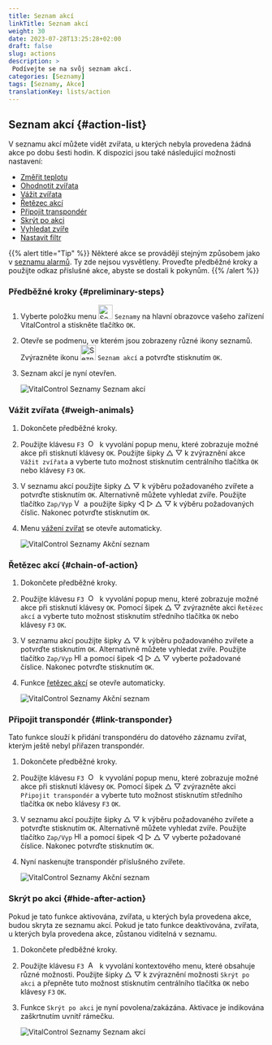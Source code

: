 ```yaml
---
title: Seznam akcí
linkTitle: Seznam akcí
weight: 30
date: 2023-07-28T13:25:28+02:00
draft: false
slug: actions
description: >
 Podívejte se na svůj seznam akcí.
categories: [Seznamy]
tags: [Seznamy, Akce]
translationKey: lists/action
---
```

## Seznam akcí {#action-list}

V seznamu akcí můžete vidět zvířata, u kterých nebyla provedena žádná akce po dobu šesti hodin. K dispozici jsou také následující možnosti nastavení:

- [Změřit teplotu](../alarm/#take-temperature)
- [Ohodnotit zvířata](../alarm/#rate-animal)
- [Vážit zvířata](#weigh-animals)
- [Řetězec akcí](#chain-of-action)
- [Připojit transpondér](#link-transponder)
- [Skrýt po akci](#hide-after-action)
- [Vyhledat zvíře](../alarm/#search-animal)
- [Nastavit filtr](../alarm/#set-filter)

{{% alert title="Tip" %}}
Některé akce se provádějí stejným způsobem jako v [seznamu alarmů](../alarm). Ty zde nejsou vysvětleny. Proveďte předběžné kroky a použijte odkaz příslušné akce, abyste se dostali k pokynům.
{{% /alert %}}

### Předběžné kroky {#preliminary-steps}

1. Vyberte položku menu <img src="/icons/main/lists.svg" width="28" align="bottom" alt="Seznamy" />  `Seznamy` na hlavní obrazovce vašeho zařízení VitalControl a stiskněte tlačítko `OK`.

2. Otevře se podmenu, ve kterém jsou zobrazeny různé ikony seznamů. Zvýrazněte ikonu <img src="/icons/lists/actionlist.svg" width="30" align="bottom" alt="Seznam akcí" /> `Seznam akcí` a potvrďte stisknutím `OK`.

3. Seznam akcí je nyní otevřen.

   ![VitalControl Seznamy Seznam akcí](../images/firststeps3.png "Předběžné kroky")

### Vážit zvířata {#weigh-animals}

1. Dokončete předběžné kroky.

2. Použijte klávesu `F3` &nbsp;<img src="/icons/footer/open-popup.svg" width="15" align="bottom" alt="Otevřít popup" />&nbsp; k vyvolání popup menu, které zobrazuje možné akce při stisknutí klávesy `OK`. Použijte šipky △ ▽ k zvýraznění akce `Vážit zvířata` a vyberte tuto možnost stisknutím centrálního tlačítka `OK` nebo klávesy `F3` `OK`.

3. V seznamu akcí použijte šipky △ ▽ k výběru požadovaného zvířete a potvrďte stisknutím `OK`. Alternativně můžete vyhledat zvíře. Použijte tlačítko `Zap/Vyp` <img src="/icons/footer/search.svg" width="15" align="bottom" alt="Vyhledat" /> a použijte šipky ◁ ▷ △ ▽ k výběru požadovaných číslic. Nakonec potvrďte stisknutím `OK`.


4. Menu [vážení zvířat](../../actions/record-weight/) se otevře automaticky.

   ![VitalControl Seznamy Akční seznam](../images/weightanimals.png "Vážení zvířat")

### Řetězec akcí {#chain-of-action}

1. Dokončete předběžné kroky.

2. Použijte klávesu `F3` &nbsp;<img src="/icons/footer/open-popup.svg" width="15" align="bottom" alt="Otevřít popup" />&nbsp; k vyvolání popup menu, které zobrazuje možné akce při stisknutí klávesy `OK`. Pomocí šipek △ ▽ zvýrazněte akci `Řetězec akcí` a vyberte tuto možnost stisknutím středního tlačítka `OK` nebo klávesy `F3` `OK`.

3. V seznamu akcí použijte šipky △ ▽ k výběru požadovaného zvířete a potvrďte stisknutím `OK`. Alternativně můžete vyhledat zvíře. Použijte tlačítko `Zap/Vyp` <img src="/icons/footer/search.svg" width="15" align="bottom" alt="Hledat" /> a pomocí šipek ◁ ▷ △ ▽ vyberte požadované číslice. Nakonec potvrďte stisknutím `OK`.

4. Funkce [řetězec akcí](../../chain-of-actions) se otevře automaticky.

   ![VitalControl Seznamy Akční seznam](../images/chainofaction.png "Řetězec akcí")

### Připojit transpondér {#link-transponder}

Tato funkce slouží k přidání transpondéru do datového záznamu zvířat, kterým ještě nebyl přiřazen transpondér.

1. Dokončete předběžné kroky.

2. Použijte klávesu `F3` &nbsp;<img src="/icons/footer/open-popup.svg" width="15" align="bottom" alt="Otevřít popup" />&nbsp; k vyvolání popup menu, které zobrazuje možné akce při stisknutí klávesy `OK`. Pomocí šipek △ ▽ zvýrazněte akci `Připojit transpondér` a vyberte tuto možnost stisknutím středního tlačítka `OK` nebo klávesy `F3` `OK`.

3. V seznamu akcí použijte šipky △ ▽ k výběru požadovaného zvířete a potvrďte stisknutím `OK`. Alternativně můžete vyhledat zvíře. Použijte tlačítko `Zap/Vyp` <img src="/icons/footer/search.svg" width="15" align="bottom" alt="Hledat" /> a pomocí šipek ◁ ▷ △ ▽ vyberte požadované číslice. Nakonec potvrďte stisknutím `OK`.

4. Nyní naskenujte transpondér příslušného zvířete.

   ![VitalControl Seznamy Akční seznam](../images/linktransponder.png "Připojit transpondér")

### Skrýt po akci {#hide-after-action}

Pokud je tato funkce aktivována, zvířata, u kterých byla provedena akce, budou skryta ze seznamu akcí. Pokud je tato funkce deaktivována, zvířata, u kterých byla provedena akce, zůstanou viditelná v seznamu.

1. Dokončete předběžné kroky.

2. Použijte klávesu `F3` &nbsp;<img src="/icons/footer/open-popup.svg" width="15" align="bottom" alt="Akce" />&nbsp; k vyvolání kontextového menu, které obsahuje různé možnosti. Použijte šipky △ ▽ k zvýraznění možnosti `Skrýt po akci` a přepněte tuto možnost stisknutím centrálního tlačítka `OK` nebo klávesy `F3` `OK`.

3. Funkce `Skrýt po akci` je nyní povolena/zakázána. Aktivace je indikována zaškrtnutím uvnitř rámečku.

   ![VitalControl Seznamy Seznam akcí](../images/hideafteraction.png "Skrýt po akci")
